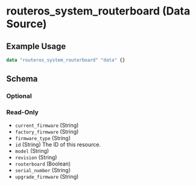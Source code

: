 # routeros_system_routerboard (Data Source)


## Example Usage
```terraform
data "routeros_system_routerboard" "data" {}
```

<!-- schema generated by tfplugindocs -->
## Schema

### Optional


### Read-Only

- `current_firmware` (String)
- `factory_firmware` (String)
- `firmware_type` (String)
- `id` (String) The ID of this resource.
- `model` (String)
- `revision` (String)
- `routerboard` (Boolean)
- `serial_number` (String)
- `upgrade_firmware` (String)



